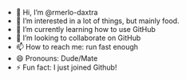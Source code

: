 - 👋 Hi, I’m @rmerlo-daxtra
- 👀 I’m interested in a lot of things, but mainly food.
- 🌱 I’m currently learning how to use GitHub
- 💞️ I’m looking to collaborate on GitHub
- 📫 How to reach me: run fast enough
- 😄 Pronouns: Dude/Mate
- ⚡ Fun fact: I just joined Github!

<!---
rmerlo-daxtra/rmerlo-daxtra is a ✨ special ✨ repository because its `README.md` (this file) appears on your GitHub profile.
You can click the Preview link to take a look at your changes.
--->
